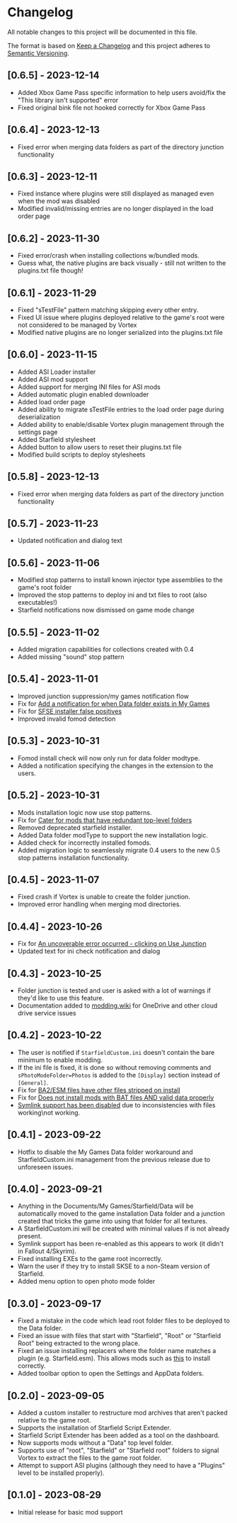 # Changelog

All notable changes to this project will be documented in this file.

The format is based on [Keep a Changelog](http://keepachangelog.com/) and this project adheres to [Semantic Versioning](http://semver.org/).

## [0.6.5] - 2023-12-14

- Added Xbox Game Pass specific information to help users avoid/fix the "This library isn't supported" error
- Fixed original bink file not hooked correctly for Xbox Game Pass

## [0.6.4] - 2023-12-13

- Fixed error when merging data folders as part of the directory junction functionality

## [0.6.3] - 2023-12-11

- Fixed instance where plugins were still displayed as managed even when the mod was disabled
- Modified invalid/missing entries are no longer displayed in the load order page

## [0.6.2] - 2023-11-30

- Fixed error/crash when installing collections w/bundled mods.
- Guess what, the native plugins are back visually - still not written to the plugins.txt file though!

## [0.6.1] - 2023-11-29

- Fixed "sTestFile" pattern matching skipping every other entry.
- Fixed UI issue where plugins deployed relative to the game's root were not considered to be managed by Vortex
- Modified native plugins are no longer serialized into the plugins.txt file

## [0.6.0] - 2023-11-15

- Added ASI Loader installer
- Added ASI mod support
- Added support for merging INI files for ASI mods
- Added automatic plugin enabled downloader
- Added load order page
- Added ability to migrate sTestFile entries to the load order page during deserialization
- Added ability to enable/disable Vortex plugin management through the settings page
- Added Starfield stylesheet
- Added button to allow users to reset their plugins.txt file
- Modified build scripts to deploy stylesheets

## [0.5.8] - 2023-12-13

- Fixed error when merging data folders as part of the directory junction functionality

## [0.5.7] - 2023-11-23

- Updated notification and dialog text

## [0.5.6] - 2023-11-06

- Modified stop patterns to install known injector type assemblies to the game's root folder
- Improved the stop patterns to deploy ini and txt files to root (also executables!)
- Starfield notifications now dismissed on game mode change

## [0.5.5] - 2023-11-02

- Added migration capabilities for collections created with 0.4
- Added missing "sound" stop pattern

## [0.5.4] - 2023-11-01

- Improved junction suppression/my games notification flow
- Fix for [Add a notification for when Data folder exists in My Games](https://github.com/Nexus-Mods/game-starfield/issues/24)
- Fix for [SFSE installer false positives](https://github.com/Nexus-Mods/game-starfield/issues/25)
- Improved invalid fomod detection

## [0.5.3] - 2023-10-31

- Fomod install check will now only run for data folder modtype.
- Added a notification specifying the changes in the extension to the users.

## [0.5.2] - 2023-10-31

- Mods installation logic now use stop patterns.
- Fix for [Cater for mods that have redundant top-level folders](https://github.com/Nexus-Mods/game-starfield/issues/14)
- Removed deprecated starfield installer.
- Added Data folder modType to support the new installation logic.
- Added check for incorrectly installed fomods.
- Added migration logic to seamlessly migrate 0.4 users to the new 0.5 stop patterns installation functionality.

## [0.4.5] - 2023-11-07

- Fixed crash if Vortex is unable to create the folder junction.
- Improved error handling when merging mod directories.

## [0.4.4] - 2023-10-26

- Fix for [An uncoverable error occurred - clicking on Use Junction](https://github.com/Nexus-Mods/game-starfield/issues/22)
- Updated text for ini check notification and dialog

## [0.4.3] - 2023-10-25

- Folder junction is tested and user is asked with a lot of warnings if they'd like to use this feature.
- Documentation added to [modding.wiki](https://modding.wiki/en/vortex/users/starfield-folder-junction-issues) for OneDrive and other cloud drive service issues

## [0.4.2] - 2023-10-22

- The user is notified if `StarfieldCustom.ini` doesn't contain the bare minimum to enable modding.
- If the ini file is fixed, it is done so without removing comments and `sPhotoModeFolder=Photos` is added to the `[Display]` section instead of `[General]`.
- Fix for [BA2/ESM files have other files stripped on install](https://github.com/Nexus-Mods/game-starfield/issues/15)
- Fix for [Does not install mods with BAT files AND valid data properly](https://github.com/Nexus-Mods/game-starfield/issues/17)
- [Symlink support has been disabled](https://github.com/Nexus-Mods/game-starfield/pull/12) due to inconsistencies with files working\not working.

## [0.4.1] - 2023-09-22

- Hotfix to disable the My Games Data folder workaround and StarfieldCustom.ini management from the previous release due to unforeseen issues.

## [0.4.0] - 2023-09-21

- Anything in the Documents/My Games/Starfield/Data will be automatically moved to the game installation Data folder and a junction created that tricks the game into using that folder for all textures.
- A StarfieldCustom.ini will be created with minimal values if is not already present.
- Symlink support has been re-enabled as this appears to work (it didn't in Fallout 4/Skyrim).
- Fixed installing EXEs to the game root incorrectly.
- Warn the user if they try to install SKSE to a non-Steam version of Starfield.
- Added menu option to open photo mode folder

## [0.3.0] - 2023-09-17

- Fixed a mistake in the code which lead root folder files to be deployed to the Data folder.
- Fixed an issue with files that start with "Starfield", "Root" or "Starfield Root" being extracted to the wrong place.
- Fixed an issue installing replacers where the folder name matches a plugin (e.g. Starfield.esm). This allows mods such as [this](https://www.nexusmods.com/starfield/mods/2176/?tab=files) to install correctly.
- Added toolbar option to open the Settings and AppData folders.

## [0.2.0] - 2023-09-05

- Added a custom installer to restructure mod archives that aren't packed relative to the game root.
- Supports the installation of Starfield Script Extender.
- Starfield Script Extender has been added as a tool on the dashboard.
- Now supports mods without a "Data" top level folder.
- Supports use of "root", "Starfield" or "Starfield root" folders to signal Vortex to extract the files to the game root folder.
- Attempt to support ASI plugins (although they need to have a "Plugins" level to be installed properly).

## [0.1.0] - 2023-08-29

- Initial release for basic mod support
